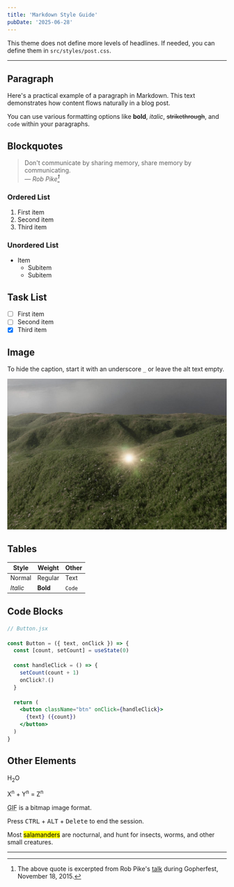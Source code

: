 ```yaml
---
title: 'Markdown Style Guide'
pubDate: '2025-06-28'
---
```


This theme does not define more levels of headlines. If needed, you can define them in `src/styles/post.css`.

---

## Paragraph

Here's a practical example of a paragraph in Markdown. This text demonstrates how content flows naturally in a blog post.

You can use various formatting options like **bold**, _italic_, ~~strikethrough~~, and `code` within your paragraphs.

## Blockquotes

> Don't communicate by sharing memory, share memory by communicating.<br>
> — <cite>Rob Pike[^1]</cite>

[^1]: The above quote is excerpted from Rob Pike's [talk](https://www.youtube.com/watch?v=PAAkCSZUG1c) during Gopherfest, November 18, 2015.

### Ordered List

1. First item
2. Second item
3. Third item

### Unordered List

- Item
  - Subitem
  - Subitem

## Task List

- [ ] First item
- [ ] Second item
- [x] Third item

## Image

To hide the caption, start it with an underscore `_` or leave the alt text empty.

![HIKARI](./_assets/hikari.jpg)

## Tables

| Style    | Weight   | Other  |
| -------- | -------- | ------ |
| Normal   | Regular  | Text   |
| _Italic_ | **Bold** | `Code` |

## Code Blocks

```jsx
// Button.jsx

const Button = ({ text, onClick }) => {
  const [count, setCount] = useState(0)

  const handleClick = () => {
    setCount(count + 1)
    onClick?.()
  }

  return (
    <button className="btn" onClick={handleClick}>
      {text} ({count})
    </button>
  )
}
```

## Other Elements

H<sub>2</sub>O

X<sup>n</sup> + Y<sup>n</sup> = Z<sup>n</sup>

<abbr title="Graphics Interchange Format">GIF</abbr> is a bitmap image format.

Press <kbd>CTRL</kbd> + <kbd>ALT</kbd> + <kbd>Delete</kbd> to end the session.

Most <mark>salamanders</mark> are nocturnal, and hunt for insects, worms, and other small creatures.

---
